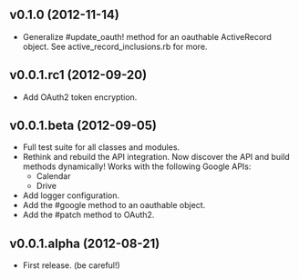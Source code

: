 ## v0.1.0 (2012-11-14)

* Generalize #update_oauth! method for an oauthable ActiveRecord object. See active_record_inclusions.rb for more.

## v0.0.1.rc1 (2012-09-20)

* Add OAuth2 token encryption.

## v0.0.1.beta (2012-09-05)

* Full test suite for all classes and modules.
* Rethink and rebuild the API integration. Now discover the API and build methods dynamically! Works with the following Google APIs:
  * Calendar
  * Drive
* Add logger configuration.
* Add the #google method to an oauthable object.
* Add the #patch method to OAuth2.

## v0.0.1.alpha (2012-08-21)

* First release. (be careful!)
